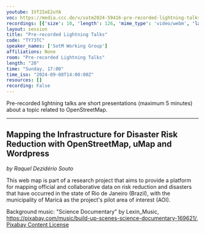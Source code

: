 ```yaml
---
youtube: 1Vf2IeE2uYA
voc: https://media.ccc.de/v/sotm2024-59416-pre-recorded-lightning-talks
recordings: [{'size': 10, 'length': 126, 'mime_type': 'video/webm', 'language': 'eng', 'filename': 'sotm2024-59416-eng-Pre-recorded_Lightning_Talks_webm-hd.webm', 'state': 'new', 'folder': 'webm-hd', 'high_quality': True, 'width': 1920, 'height': 1080, 'updated_at': '2024-11-29T23:35:02.574+01:00', 'recording_url': 'https://cdn.media.ccc.de/events/sotm/2024/webm-hd/sotm2024-59416-eng-Pre-recorded_Lightning_Talks_webm-hd.webm', 'url': 'https://api.media.ccc.de/public/recordings/82055', 'event_url': 'https://api.media.ccc.de/public/events/0020282b-3ca8-570f-9af3-517331fc1220', 'conference_url': 'https://api.media.ccc.de/public/conferences/sotm2024'}, {'size': 4, 'length': 126, 'mime_type': 'video/webm', 'language': 'eng', 'filename': 'sotm2024-59416-eng-Pre-recorded_Lightning_Talks_webm-sd.webm', 'state': 'new', 'folder': 'webm-sd', 'high_quality': False, 'width': 720, 'height': 576, 'updated_at': '2024-11-29T23:33:54.946+01:00', 'recording_url': 'https://cdn.media.ccc.de/events/sotm/2024/webm-sd/sotm2024-59416-eng-Pre-recorded_Lightning_Talks_webm-sd.webm', 'url': 'https://api.media.ccc.de/public/recordings/82054', 'event_url': 'https://api.media.ccc.de/public/events/0020282b-3ca8-570f-9af3-517331fc1220', 'conference_url': 'https://api.media.ccc.de/public/conferences/sotm2024'}, {'size': 1, 'length': 126, 'mime_type': 'audio/mpeg', 'language': 'eng', 'filename': 'sotm2024-59416-eng-Pre-recorded_Lightning_Talks_mp3.mp3', 'state': 'new', 'folder': 'mp3', 'high_quality': False, 'width': 0, 'height': 0, 'updated_at': '2024-11-29T23:33:05.627+01:00', 'recording_url': 'https://cdn.media.ccc.de/events/sotm/2024/mp3/sotm2024-59416-eng-Pre-recorded_Lightning_Talks_mp3.mp3', 'url': 'https://api.media.ccc.de/public/recordings/82053', 'event_url': 'https://api.media.ccc.de/public/events/0020282b-3ca8-570f-9af3-517331fc1220', 'conference_url': 'https://api.media.ccc.de/public/conferences/sotm2024'}, {'size': 3, 'length': 126, 'mime_type': 'video/mp4', 'language': 'eng', 'filename': 'sotm2024-59416-eng-Pre-recorded_Lightning_Talks_sd.mp4', 'state': 'new', 'folder': 'h264-sd', 'high_quality': False, 'width': 720, 'height': 576, 'updated_at': '2024-11-29T23:33:02.380+01:00', 'recording_url': 'https://cdn.media.ccc.de/events/sotm/2024/h264-sd/sotm2024-59416-eng-Pre-recorded_Lightning_Talks_sd.mp4', 'url': 'https://api.media.ccc.de/public/recordings/82052', 'event_url': 'https://api.media.ccc.de/public/events/0020282b-3ca8-570f-9af3-517331fc1220', 'conference_url': 'https://api.media.ccc.de/public/conferences/sotm2024'}, {'size': 9, 'length': 126, 'mime_type': 'video/mp4', 'language': 'eng', 'filename': 'sotm2024-59416-eng-Pre-recorded_Lightning_Talks_hd.mp4', 'state': 'new', 'folder': 'h264-hd', 'high_quality': True, 'width': 1920, 'height': 1080, 'updated_at': '2024-11-29T23:31:09.774+01:00', 'recording_url': 'https://cdn.media.ccc.de/events/sotm/2024/h264-hd/sotm2024-59416-eng-Pre-recorded_Lightning_Talks_hd.mp4', 'url': 'https://api.media.ccc.de/public/recordings/82051', 'event_url': 'https://api.media.ccc.de/public/events/0020282b-3ca8-570f-9af3-517331fc1220', 'conference_url': 'https://api.media.ccc.de/public/conferences/sotm2024'}]
layout: session
title: "Pre-recorded Lightning Talks"
code: "TY73TC"
speaker_names: ['SotM Working Group']
affiliations: None
room: "Pre-recorded Lightning Talks"
length: "20"
time: "Sunday, 17:00"
time_iso: "2024-09-08T14:00:00Z"
resources: []
recording: False
---
```


Pre-recorded lightning talks are short presentations (maximum 5 minutes) about a topic related to OpenStreetMap.

<hr>

## Mapping the Infrastructure for Disaster Risk Reduction with OpenStreetMap, uMap and Wordpress
_by Raquel Dezidério Souto_

This web map is part of a research project that aims to provide a platform for mapping official and collaborative data on risk reduction and disasters that have occurred in the state of Rio de Janeiro (Brazil), with the municipality of Maricá as the project's pilot area of interest (AOI).

Background music: &#34;Science Documentary&#34; by Lexin_Music, https://pixabay.com/music/build-up-scenes-science-documentary-169621/, [Pixabay Content License](https://pixabay.com/service/license-summary/)

